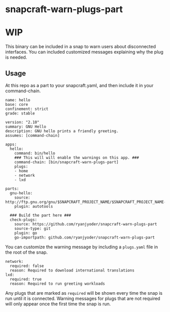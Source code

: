 # snapcraft-warn-plugs-part

# WIP
This binary can be included in a snap to warn users about disconnected interfaces. You can included customized messages explaining why the plug is needed.

## Usage
At this repo as a part to your snapcraft.yaml, and then include it in your command-chain.

```
name: hello
base: core
confinement: strict
grade: stable

version: "2.10"
summary: GNU Hello
description: GNU hello prints a friendly greeting.
assumes: [command-chain]

apps:
  hello:
    command: bin/hello
    ### This will will enable the warnings on this app. ###
    command-chain: [bin/snapcraft-warn-plugs-part]
    plugs:
    - home
    - network
    - lxd

parts:
  gnu-hello:
    source: http://ftp.gnu.org/gnu/$SNAPCRAFT_PROJECT_NAME/$SNAPCRAFT_PROJECT_NAME-$SNAPCRAFT_PROJECT_VERSION.tar.gz
    plugin: autotools
  
  ### Build the part here ###
  check-plugs:
    source: https://github.com/ryanjyoder/snapcraft-warn-plugs-part
    source-type: git
    plugin: go
    go-importpath: github.com/ryanjyoder/snapcraft-warn-plugs-part
```

You can customize the warning message by including a `plugs.yaml` file in the root of the snap.
```
network:
  required: false
  reason: Required to download international translations 
lxd:
  required: true
  reason: Required to run greeting workloads

```

Any plugs that are marked as `required` will be shown every time the snap is run until it is connected. Warning messages for plugs that are not required will only appear once the first time the snap is run.
